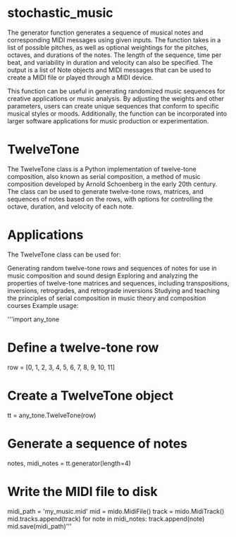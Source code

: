 # stochastic_music

The generator function generates a sequence of musical notes and corresponding MIDI messages using given inputs. The function takes in a list of possible pitches, as well as optional weightings for the pitches, octaves, and durations of the notes. The length of the sequence, time per beat, and variability in duration and velocity can also be specified. The output is a list of Note objects and MIDI messages that can be used to create a MIDI file or played through a MIDI device.

This function can be useful in generating randomized music sequences for creative applications or music analysis. By adjusting the weights and other parameters, users can create unique sequences that conform to specific musical styles or moods. Additionally, the function can be incorporated into larger software applications for music production or experimentation.

# TwelveTone

The TwelveTone class is a Python implementation of twelve-tone composition, also known as serial composition, a method of music composition developed by Arnold Schoenberg in the early 20th century. The class can be used to generate twelve-tone rows, matrices, and sequences of notes based on the rows, with options for controlling the octave, duration, and velocity of each note.

# Applications

The TwelveTone class can be used for:

Generating random twelve-tone rows and sequences of notes for use in music composition and sound design
Exploring and analyzing the properties of twelve-tone matrices and sequences, including transpositions, inversions, retrogrades, and retrograde inversions
Studying and teaching the principles of serial composition in music theory and composition courses
Example usage:

'''import any_tone

# Define a twelve-tone row
row = [0, 1, 2, 3, 4, 5, 6, 7, 8, 9, 10, 11]

# Create a TwelveTone object
tt = any_tone.TwelveTone(row)

# Generate a sequence of notes
notes, midi_notes = tt.generator(length=4)

# Write the MIDI file to disk
midi_path = 'my_music.mid'
mid = mido.MidiFile()
track = mido.MidiTrack()
mid.tracks.append(track)
for note in midi_notes:
    track.append(note)
mid.save(midi_path)'''


